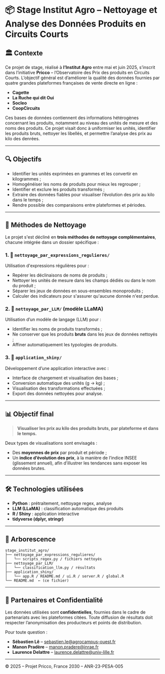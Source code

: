 # 📦 Stage Institut Agro – Nettoyage et Analyse des Données Produits en Circuits Courts

## 🏛️ Contexte

Ce projet de stage, réalisé à **l’Institut Agro** entre mai et juin 2025, s’inscrit dans l’initiative **Pricco** – l’Observatoire des Prix des produits en Circuits Courts. L’objectif général est d’améliorer la qualité des données fournies par quatre grandes plateformes françaises de vente directe en ligne :

- **Cagette**
- **La Ruche qui dit Oui**
- **Socleo**
- **CoopCircuits**

Ces bases de données contiennent des informations hétérogènes concernant les produits, notamment au niveau des unités de mesure et des noms des produits. Ce projet visait donc à uniformiser les unités, identifier les produits bruts, nettoyer les libellés, et permettre l’analyse des prix au kilo des denrées.

---

## 🔍 Objectifs

- Identifier les unités exprimées en grammes et les convertir en kilogrammes ;
- Homogénéiser les noms de produits pour mieux les regrouper ;
- Identifier et exclure les produits transformés ;
- Extraire des données fiables pour visualiser l’évolution des prix au kilo dans le temps ;
- Rendre possible des comparaisons entre plateformes et périodes.

---

## 🧹 Méthodes de Nettoyage

Le projet s'est décliné en **trois méthodes de nettoyage complémentaires**, chacune intégrée dans un dossier spécifique :

### 1. 📂 `nettoyage_par_expressions_regulieres/`

Utilisation d'expressions régulières pour :
- Repérer les déclinaisons de noms de produits ;
- Nettoyer les unités de mesure dans les champs dédiés ou dans le nom du produit ;
- Séparer les jeux de données en sous-ensembles monoproduits ;
- Calculer des indicateurs pour s'assurer qu'aucune donnée n'est perdue.

### 2. 🤖 `nettoyage_par_LLM/` (modèle LLaMA)

Utilisation d’un modèle de langage (LLM) pour :
- Identifier les noms de produits transformés ;
- Ne conserver que les produits **bruts** dans les jeux de données nettoyés ;
- Affiner automatiquement les typologies de produits.

### 3. 🧪 `application_shiny/`

Développement d’une application interactive avec :
- Interface de chargement et visualisation des bases ;
- Conversion automatique des unités (g → kg) ;
- Visualisation des transformations effectuées ;
- Export des données nettoyées pour analyse.

---

## 📊 Objectif final

> **Visualiser les prix au kilo des produits bruts, par plateforme et dans le temps.**

Deux types de visualisations sont envisagés :
- Des **moyennes de prix** par produit et période ;
- Un **indice d’évolution des prix**, à la manière de l’indice INSEE (glissement annuel), afin d’illustrer les tendances sans exposer les données brutes.

---

## 🛠️ Technologies utilisées

- **Python** : prétraitement, nettoyage regex, analyse
- **LLM (LLaMA)** : classification automatique des produits
- **R / Shiny** : application interactive
- **tidyverse (dplyr, stringr)**

---

## 📁 Arborescence

```
stage_institut_agro/
├── nettoyage_par_expressions_regulieres/
│   └── scripts_regex.py / fichiers nettoyés
├── nettoyage_par_LLM/
│   └── classification_llm.py / résultats
├── application_shiny/
│   └── app.R / README.md / ui.R / server.R / global.R
└── README.md  ← (ce fichier)
```

---

## 🤝 Partenaires et Confidentialité

Les données utilisées sont **confidentielles**, fournies dans le cadre de partenariats avec les plateformes citées. Toute diffusion de résultats doit respecter l’anonymisation des producteurs et points de distribution.

Pour toute question :
- **Sébastien Lê** – sebastien.le@agrocampus-ouest.fr
- **Manon Pradère** – manon.pradere@inrae.fr
- **Laurence Delattre** – laurence.delattre@univ-lille.fr

---

© 2025 – Projet Pricco, France 2030 – ANR-23-PESA-005
